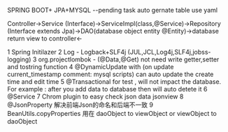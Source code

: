 SPRING BOOT+ JPA+MYSQL
--pending task
auto gernate table use yaml

Controller->Service (Interface)->ServiceImpl(class,@Service)->Repository (Interface extends Jpa)->DAO(database object entity @Entity)->database
return view to controller<-


1 Spring Initilazer
2 Log - Logback+SLF4j  (JUL,JCL,Log4j,SLF4j,jobss-logging)
3 org.projectlombok -  (@Data,@Get) not need write getter,setter and tostring function
4 @DynamicUpdate with  (on update current_timestamp comment: mysql scripts) can auto update the create time and edit time
5 @Transactional for test , will not impact the database. For example : after you add data to database then will auto detete it
6 @Service
7 Chrom plugin to easy check json data jsonview
8 @JsonProperty 解决前端Json的命名和后端不一致
9 BeanUtils.copyProperties 用在 daoObject to viewObject or viewObject to daoObject

